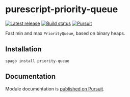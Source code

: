 # purescript-priority-queue

[![Latest release](http://img.shields.io/github/release/f-f/purescript-priority-queue.svg)](https://github.com/f-f/purescript-priority-queue/releases)
[![Build status](https://github.com/f-f/purescript-priority-queue/workflows/CI/badge.svg?branch=main)](https://github.com/f-f/purescript-priority-queue/actions?query=workflow%3ACI+branch%3Amain)
[![Pursuit](https://pursuit.purescript.org/packages/purescript-priority-queue/badge)](https://pursuit.purescript.org/packages/purescript-priority-queue)

Fast min and max `PriorityQueue`, based on binary heaps.

## Installation

```
spago install priority-queue
```

## Documentation

Module documentation is [published on Pursuit](http://pursuit.purescript.org/packages/purescript-priority-queue).
